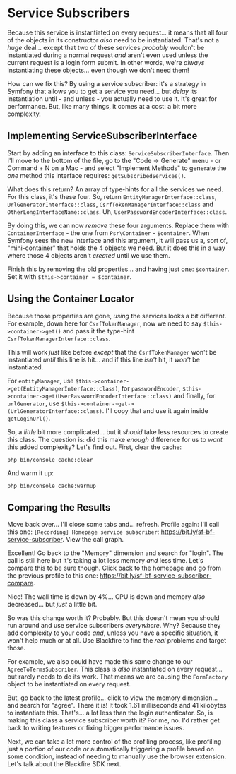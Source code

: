 # Service Subscribers

Because this service is instantiated on every request... it means that all four of
the objects in its constructor *also* need to be instantiated. That's not a *huge*
deal... except that two of these services *probably* wouldn't be instantiated
during a normal request *and* aren't even used unless the current request is a
login form submit. In other words, we're *always* instantiating these objects...
even though we don't need them!

How can we fix this? By using a service subscriber: it's a strategy in Symfony
that allows you to get a service you need... but *delay* its instantiation until -
and unless - you actually need to use it. It's great for performance. But, like many
things, it comes at a cost: a bit more complexity.

## Implementing ServiceSubscriberInterface

Start by adding an interface to this class: `ServiceSubscriberInterface`. Then
I'll move to the bottom of the file, go to the "Code -> Generate" menu - or
Command + N on a Mac - and select "Implement Methods" to generate the *one* method
this interface requires: `getSubscribedServices()`.

What does this return? An array of type-hints for all the services we need. For
this class, it's these four. So, return `EntityManagerInterface::class`,
`UrlGeneratorInterface::class`, `CsrfTokenManagerInterface::class` and
`OtherLongInterfaceName::class`. Uh,
`UserPasswordEncoderInterface::class`.

By doing this, we can now *remove* these four arguments. Replace them with
`ContainerInterface` - the one from `Psr\Container` - `$container`. When Symfony
sees the new interface and this argument, it will pass us a, sort of,
"mini-container" that holds the 4 objects we need. But it does this in a way where
those 4 objects aren't *created* until we use them.

Finish this by removing the old properties... and having just one: `$container`.
Set it with `$this->container = $container`.

## Using the Container Locator

Because those properties are gone, *using* the services looks a bit different. For
example, down here for `CsrfTokenManager`, now we need to say
`$this->container->get()` and pass it the type-hint `CsrfTokenManagerInterface::class`.

This will work *just* like before *except* that the `CsrfTokenManager` won't be
instantiated *until* this line is hit... and if this line *isn't* hit, it *won't*
be instantiated.

For `entityManager`, use
`$this->container->get(EntityManagerInterface::class)`, for
`passwordEncoder`, `$this->container->get(UserPasswordEncoderInterface::class)` and
finally, for `urlGenerator`, use
`$this->container->get->(UrlGeneratorInterface::class)`. I'll copy that and
use it again inside `getLoginUrl()`.

So, a *little* bit more complicated... but it *should* take less resources to
create this class. The question is: did this make *enough* difference for us to
*want* this added complexity? Let's find out. First, clear the cache:

```terminal-silent
php bin/console cache:clear
```

And warm it up:

```terminal-silent
php bin/console cache:warmup
```

## Comparing the Results

Move back over... I'll close some tabs and... refresh. Profile again: I'll call
this one: `[Recording] Homepage service subscriber`:
https://bit.ly/sf-bf-service-subscriber. View the call graph.

Excellent! Go back to the "Memory" dimension and search for "login". The call is
still here but it's taking a lot less memory *and* less time. Let's compare this to
be sure though. Click back to the homepage and go from the previous profile to
this one: https://bit.ly/sf-bf-service-subscriber-compare.

Nice! The wall time is down by 4%... CPU is down and memory *also* decreased...
but *just* a little bit.

So was this change worth it? Probably. But this doesn't mean you should run around
and use service subscribers *everywhere*. Why? Because they add complexity to your
code *and*, unless you have a specific situation, it won't help much or at all.
Use Blackfire to find the *real* problems and target those.

For example, we also could have made this same change to our `AgreeToTermsSubscriber`.
This class is *also* instantiated on every request... but rarely needs to do
its work. That means we are causing the `FormFactory` object to be instantiated
on every request.

But, go back to the latest profile... click to view the memory dimension... and
search for "agree". There it is! It took 1.61 milliseconds and 41 kilobytes to
instantiate this. That's... a lot less than the login authenticator. So, is
making this class a service subscriber worth it? For me, no. I'd rather get back
to writing features or fixing bigger performance issues.

Next, we can take a lot more control of the profiling process, like profiling just
a *portion* of our code *or* automatically triggering a profile based on
some condition, instead of needing to manually use the browser extension. Let's
talk about the Blackfire SDK next.
